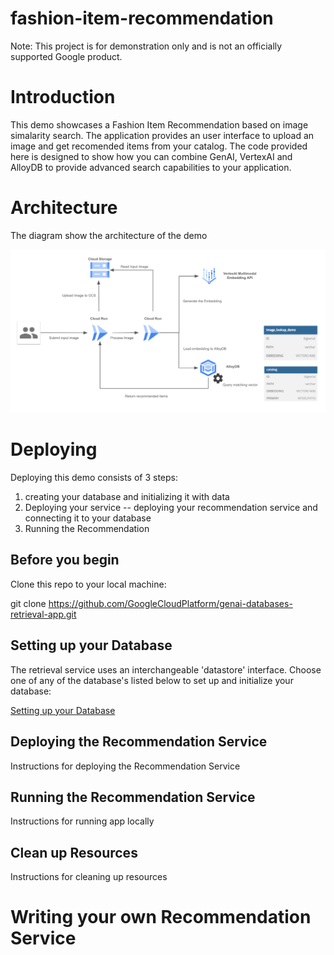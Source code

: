 # fashion-item-recommendation

Note: This project is for demonstration only and is not an officially supported Google product.

# Introduction

This demo showcases a Fashion Item Recommendation based on image simalarity search. The application provides an user interface to upload an image and get recomended items from your catalog. The code provided here is designed to show how you can combine GenAI, VertexAI and AlloyDB to provide advanced search capabilities to your application.

# Architecture

The diagram show the architecture of the demo

![Architecture](images/fashion_item_recommendation_app.png)

# Deploying

Deploying this demo consists of 3 steps:

1. creating your database and initializing it with data
2. Deploying your service -- deploying your recommendation service and connecting it to your database
3. Running the Recommendation

## Before you begin
Clone this repo to your local machine:

git clone https://github.com/GoogleCloudPlatform/genai-databases-retrieval-app.git

## Setting up your Database
The retrieval service uses an interchangeable 'datastore' interface. Choose one of any of the database's listed below to set up and initialize your database:

[Setting up your Database](docs/alloydb.md)

## Deploying the Recommendation Service
Instructions for deploying the Recommendation Service

## Running the Recommendation Service
Instructions for running app locally

## Clean up Resources
Instructions for cleaning up resources

# Writing your own Recommendation Service




